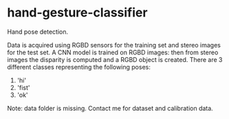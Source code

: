 # hand-gesture-classifier
Hand pose detection.

Data is acquired using RGBD sensors for the training set and stereo images for the test set.
A CNN model is trained on RGBD images: then from stereo images the disparity is computed and a RGBD object is created.
There are 3 different classes representing the following poses:
1. 'hi'
2. 'fist'
3. 'ok'

Note: data folder is missing. Contact me for dataset and calibration data.